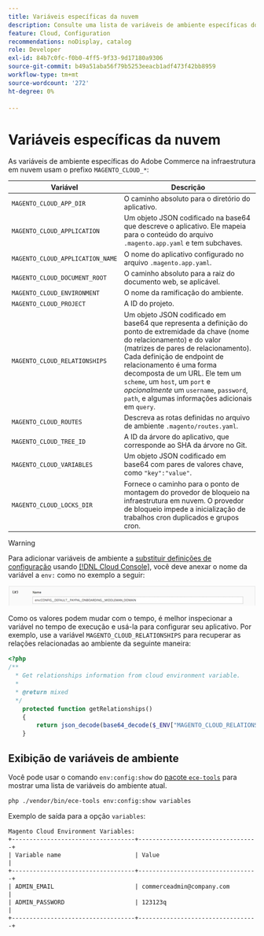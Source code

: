 ```yaml
---
title: Variáveis específicas da nuvem
description: Consulte uma lista de variáveis de ambiente específicas do Adobe Commerce na infraestrutura em nuvem.
feature: Cloud, Configuration
recommendations: noDisplay, catalog
role: Developer
exl-id: 84b7c0fc-f0b0-4ff5-9f33-9d17180a9306
source-git-commit: b49a51aba56f79b5253eeacb1adf473f42bb8959
workflow-type: tm+mt
source-wordcount: '272'
ht-degree: 0%

---
```


# Variáveis específicas da nuvem

As variáveis de ambiente específicas do Adobe Commerce na infraestrutura em nuvem usam o prefixo `MAGENTO_CLOUD_*`:

| Variável | Descrição |
| -------- | --------------- |
| `MAGENTO_CLOUD_APP_DIR` | O caminho absoluto para o diretório do aplicativo. |
| `MAGENTO_CLOUD_APPLICATION` | Um objeto JSON codificado na base64 que descreve o aplicativo. Ele mapeia para o conteúdo do arquivo `.magento.app.yaml` e tem subchaves. |
| `MAGENTO_CLOUD_APPLICATION_NAME` | O nome do aplicativo configurado no arquivo `.magento.app.yaml`. |
| `MAGENTO_CLOUD_DOCUMENT_ROOT` | O caminho absoluto para a raiz do documento web, se aplicável. |
| `MAGENTO_CLOUD_ENVIRONMENT` | O nome da ramificação do ambiente. |
| `MAGENTO_CLOUD_PROJECT` | A ID do projeto. |
| `MAGENTO_CLOUD_RELATIONSHIPS` | Um objeto JSON codificado em base64 que representa a definição do ponto de extremidade da chave (nome do relacionamento) e do valor (matrizes de pares de relacionamento). Cada definição de endpoint de relacionamento é uma forma decomposta de um URL. Ele tem um `scheme`, um `host`, um `port` e _opcionalmente_ um `username`, `password`, `path`, e algumas informações adicionais em `query`. |
| `MAGENTO_CLOUD_ROUTES` | Descreva as rotas definidas no arquivo de ambiente `.magento/routes.yaml`. |
| `MAGENTO_CLOUD_TREE_ID` | A ID da árvore do aplicativo, que corresponde ao SHA da árvore no Git. |
| `MAGENTO_CLOUD_VARIABLES` | Um objeto JSON codificado em base64 com pares de valores chave, como `"key":"value"`. |
| `MAGENTO_CLOUD_LOCKS_DIR` | Fornece o caminho para o ponto de montagem do provedor de bloqueio na infraestrutura em nuvem. O provedor de bloqueio impede a inicialização de trabalhos cron duplicados e grupos cron. |

>[!WARNING]
>
>Para adicionar variáveis de ambiente a [substituir definições de configuração](https://experienceleague.adobe.com/docs/commerce-operations/configuration-guide/paths/override-config-settings.html) usando [[!DNL Cloud Console]](../project/overview.md), você deve anexar o nome da variável a `env:` como no exemplo a seguir:
>
>![Exemplo de variável de ambiente](../../assets/set-env-variable-ui.png)

Como os valores podem mudar com o tempo, é melhor inspecionar a variável no tempo de execução e usá-la para configurar seu aplicativo. Por exemplo, use a variável `MAGENTO_CLOUD_RELATIONSHIPS` para recuperar as relações relacionadas ao ambiente da seguinte maneira:

```php
<?php
/**
  * Get relationships information from cloud environment variable.
  *
  * @return mixed
  */
    protected function getRelationships()
    {
        return json_decode(base64_decode($_ENV["MAGENTO_CLOUD_RELATIONSHIPS"]), true);
    }
```

## Exibição de variáveis de ambiente

Você pode usar o comando `env:config:show` do [pacote `ece-tools`](../dev-tools/package-overview.md) para mostrar uma lista de variáveis do ambiente atual.

```bash
php ./vendor/bin/ece-tools env:config:show variables
```

Exemplo de saída para a opção `variables`:

```
Magento Cloud Environment Variables:
+-----------------------------------+----------------------------------+
| Variable name                     | Value                            |
+-----------------------------------+----------------------------------+
| ADMIN_EMAIL                       | commerceadmin@company.com        |
| ADMIN_PASSWORD                    | 123123q                          |
+-----------------------------------+----------------------------------+
```
